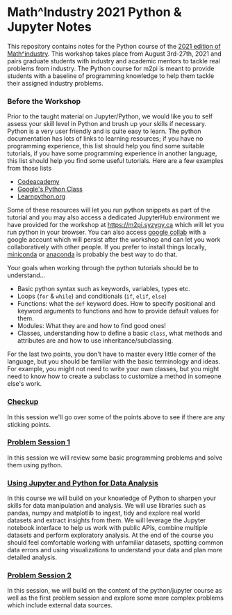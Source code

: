 # Math^Industry 2021 Python & Jupyter Notes

This repository contains notes for the Python course of the [2021 edition of
Math^industry](https://m2pi.ca). This workshop takes place from August
3rd-27th, 2021 and pairs graduate students with industry and academic mentors
to tackle real problems from industry. The Python course for m2pi is meant to
provide students with a baseline of programming knowledge to help them tackle
their assigned industry problems.

### Before the Workshop

Prior to the taught material on Jupyter/Python, we would like you to self
assess your skill level in Python and brush up your skills if necessary. Python
is a very user friendly and is quite easy to learn. The python documentation
has lots of links to learning resources; if you have no programming experience,
this list should help you find some suitable tutorials, if you have some
programming experience in another language, this list should help you find some
useful tutorials. Here are a few examples from those lists

  * [Codeacademy](https://www.codecademy.com/learn/learn-python)
  * [Google's Python Class](https://developers.google.com/edu/python/)
  * [Learnpython.org](http://learnpython.org/)

Some of these resources will let you run python snippets as part of the
tutorial and you may also access a dedicated JupyterHub environment we have
provided for the workshop at https://m2pi.syzygy.ca which will let you run
python in your browser. You can also access [google
collab](https://research.google.com/colaboratory/) with a google account which
will persist after the workshop and can let you work collaboratively with other
people. If you prefer to install things locally,
[miniconda](https://docs.conda.io/en/latest/miniconda.html) or
[anaconda](https://www.anaconda.com/products/individual) is probably the best
way to do that.

Your goals when working through the python tutorials should be to understand...

 * Basic python syntax such as keywords, variables, types etc.
 * Loops (`for` & `while`) and conditionals (`if`, `elif`, `else`)
 * Functions: what the `def` keyword does. How to specify positional and keyword
   arguments to functions and how to provide default values for them.
 * Modules: What they are and how to find good ones!
 * Classes, understanding how to define a basic `class`, what methods and
   attributes are and how to use inheritance/subclassing.

For the last two points, you don't have to master every little corner of the
language, but you should be familiar with the basic terminology and ideas. For
example, you might not need to write your own classes, but you might need to
know how to create a subclass to customize a method in someone else's work.

### [Checkup](./CheckUp/Checkup.ipynb)
In this session we'll go over some of the points above to see if there are any
sticking points.

### [Problem Session 1](./ProblemSession1)

In this session we will review some basic programming problems and solve them
using python. 


### [Using Jupyter and Python for Data Analysis](./LectureNotes)

In this course we will build on your knowledge of Python to sharpen your skills
for data manipulation and analysis. We will use libraries such as pandas, numpy
and matplotlib to ingest, tidy and explore real world datasets and extract
insights from them. We will leverage the Jupyter notebook interface to help us
work with public APIs, combine multiple datasets and perform exploratory
analysis. At the end of the course you should feel comfortable working with
unfamiliar datasets, spotting common data errors and using visualizations to
understand your data and plan more detailed analysis.


### [Problem Session 2](./ProblemSession2)

In this session, we will build on the content of the python/jupyter course as
well as the first problem session and explore some more complex problems which
include external data sources.
